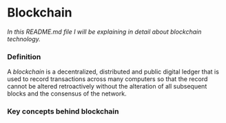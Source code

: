# Blockchain
_In this README.md file I will be explaining in detail about blockchain technology._  

### Definition
A _blockchain_ is a decentralized, distributed and public digital ledger that is used to record transactions across many computers so that the record cannot be altered retroactively without the alteration of all subsequent blocks and the consensus of the network. 

### Key concepts behind blockchain 































